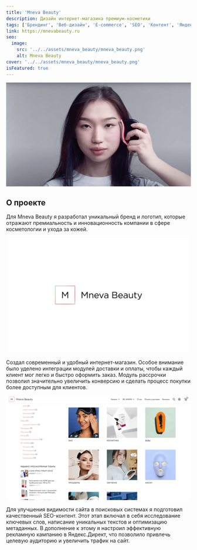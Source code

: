 ```yaml
---
title: 'Mneva Beauty'
description: Дизайн интернет-магазина премиум-косметики
tags: ['Брендинг', 'Веб-дизайн', 'E-commerce', 'SEO', 'Контент', 'Яндекс.Директ']
link: https://mnevabeauty.ru
seo:
  image:
    src: '../../assets/mneva_beauty/mneva_beauty.png'
    alt: Mneva Beauty
cover: '../../assets/mneva_beauty/mneva_beauty.png'
isFeatured: true
---
```


![Mneva Beauty](../../assets/mneva_beauty/mneva_beauty.png)

## О проекте

Для Mneva Beauty я разработал уникальный бренд и логотип, которые отражают премиальность и инновационность компании в сфере косметологии и ухода за кожей.

![Логотип Mneva Beauty](../../assets/mneva_beauty/1.png)

Создал современный и удобный интернет-магазин. Особое внимание было уделено интеграции модулей доставки и оплаты, чтобы каждый клиент мог легко и быстро оформить заказ. Модуль рассрочки позволил значительно увеличить конверсию и сделать процесс покупки более доступным для клиентов.

![Страница каталога Mneva Beauty](../../assets/mneva_beauty/2.png)

Для улучшения видимости сайта в поисковых системах я подготовил качественный SEO-контент. Этот этап включал в себя исследование ключевых слов, написание уникальных текстов и оптимизацию метаданных. В дополнение к этому я настроил эффективную рекламную кампанию в Яндекс.Директ, что позволило привлечь целевую аудиторию и увеличить трафик на сайт.
